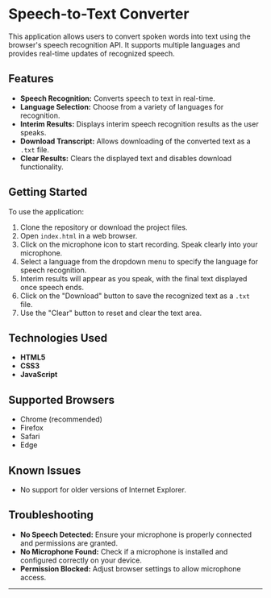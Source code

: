 
# Speech-to-Text Converter

This application allows users to convert spoken words into text using the browser's speech recognition API. It supports multiple languages and provides real-time updates of recognized speech.

## Features

- **Speech Recognition:** Converts speech to text in real-time.
- **Language Selection:** Choose from a variety of languages for recognition.
- **Interim Results:** Displays interim speech recognition results as the user speaks.
- **Download Transcript:** Allows downloading of the converted text as a `.txt` file.
- **Clear Results:** Clears the displayed text and disables download functionality.

## Getting Started

To use the application:

1. Clone the repository or download the project files.
2. Open `index.html` in a web browser.
3. Click on the microphone icon to start recording. Speak clearly into your microphone.
4. Select a language from the dropdown menu to specify the language for speech recognition.
5. Interim results will appear as you speak, with the final text displayed once speech ends.
6. Click on the "Download" button to save the recognized text as a `.txt` file.
7. Use the "Clear" button to reset and clear the text area.

## Technologies Used

- **HTML5**
- **CSS3**
- **JavaScript**

## Supported Browsers

- Chrome (recommended)
- Firefox
- Safari
- Edge

## Known Issues

- No support for older versions of Internet Explorer.

## Troubleshooting

- **No Speech Detected:** Ensure your microphone is properly connected and permissions are granted.
- **No Microphone Found:** Check if a microphone is installed and configured correctly on your device.
- **Permission Blocked:** Adjust browser settings to allow microphone access.

---

